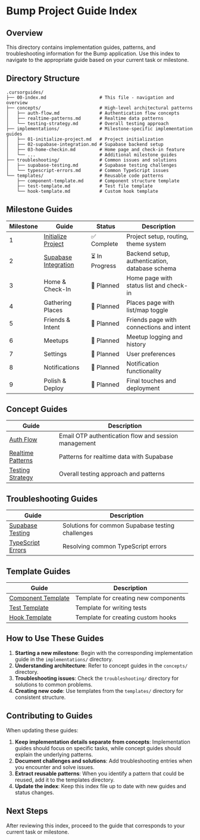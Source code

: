 # Bump Project Guide Index

## Overview
This directory contains implementation guides, patterns, and troubleshooting information for the Bump application. Use this index to navigate to the appropriate guide based on your current task or milestone.

## Directory Structure

```
.cursorguides/
├── 00-index.md                    # This file - navigation and overview
├── concepts/                      # High-level architectural patterns
│   ├── auth-flow.md               # Authentication flow concepts
│   ├── realtime-patterns.md       # Realtime data patterns
│   └── testing-strategy.md        # Overall testing approach
├── implementations/               # Milestone-specific implementation guides
│   ├── 01-initialize-project.md   # Project initialization
│   ├── 02-supabase-integration.md # Supabase backend setup
│   ├── 03-home-checkin.md         # Home page and check-in feature
│   └── ...                        # Additional milestone guides
├── troubleshooting/               # Common issues and solutions
│   ├── supabase-testing.md        # Supabase testing challenges
│   └── typescript-errors.md       # Common TypeScript issues
└── templates/                     # Reusable code patterns
    ├── component-template.md      # Component structure template
    ├── test-template.md           # Test file template
    └── hook-template.md           # Custom hook template
```

## Milestone Guides

| Milestone | Guide | Status | Description |
|-----------|-------|--------|-------------|
| 1 | [Initialize Project](./implementations/01-initialize-project.md) | ✅ Complete | Project setup, routing, theme system |
| 2 | [Supabase Integration](./implementations/02-supabase-integration.md) | ⏳ In Progress | Backend setup, authentication, database schema |
| 3 | Home & Check-In | 🔲 Planned | Home page with status list and check-in |
| 4 | Gathering Places | 🔲 Planned | Places page with list/map toggle |
| 5 | Friends & Intent | 🔲 Planned | Friends page with connections and intent |
| 6 | Meetups | 🔲 Planned | Meetup logging and history |
| 7 | Settings | 🔲 Planned | User preferences |
| 8 | Notifications | 🔲 Planned | Notification functionality |
| 9 | Polish & Deploy | 🔲 Planned | Final touches and deployment |

## Concept Guides

| Guide | Description |
|-------|-------------|
| [Auth Flow](./concepts/auth-flow.md) | Email OTP authentication flow and session management |
| [Realtime Patterns](./concepts/realtime-patterns.md) | Patterns for realtime data with Supabase |
| [Testing Strategy](./concepts/testing-strategy.md) | Overall testing approach and patterns |

## Troubleshooting Guides

| Guide | Description |
|-------|-------------|
| [Supabase Testing](./troubleshooting/supabase-testing.md) | Solutions for common Supabase testing challenges |
| [TypeScript Errors](./troubleshooting/typescript-errors.md) | Resolving common TypeScript errors |

## Template Guides

| Guide | Description |
|-------|-------------|
| [Component Template](./templates/component-template.md) | Template for creating new components |
| [Test Template](./templates/test-template.md) | Template for writing tests |
| [Hook Template](./templates/hook-template.md) | Template for creating custom hooks |

## How to Use These Guides

1. **Starting a new milestone**: Begin with the corresponding implementation guide in the `implementations/` directory.
2. **Understanding architecture**: Refer to concept guides in the `concepts/` directory.
3. **Troubleshooting issues**: Check the `troubleshooting/` directory for solutions to common problems.
4. **Creating new code**: Use templates from the `templates/` directory for consistent structure.

## Contributing to Guides

When updating these guides:

1. **Keep implementation details separate from concepts**: Implementation guides should focus on specific tasks, while concept guides should explain the underlying patterns.
2. **Document challenges and solutions**: Add troubleshooting entries when you encounter and solve issues.
3. **Extract reusable patterns**: When you identify a pattern that could be reused, add it to the templates directory.
4. **Update the index**: Keep this index file up to date with new guides and status changes.

## Next Steps

After reviewing this index, proceed to the guide that corresponds to your current task or milestone. 